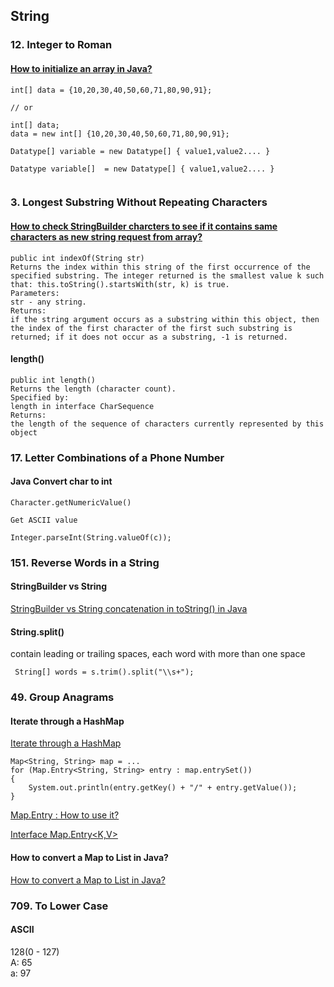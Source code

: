 ## String

### 12. Integer to Roman
#### [How to initialize an array in Java?](https://stackoverflow.com/questions/1938101/how-to-initialize-an-array-in-java)   
```
int[] data = {10,20,30,40,50,60,71,80,90,91};

// or

int[] data;
data = new int[] {10,20,30,40,50,60,71,80,90,91};

Datatype[] variable = new Datatype[] { value1,value2.... }

Datatype variable[]  = new Datatype[] { value1,value2.... }
 
```   

### 3. Longest Substring Without Repeating Characters
#### [How to check StringBuilder charcters to see if it contains same characters as new string request from array?](https://stackoverflow.com/questions/3202861/java-how-to-check-stringbuilder-charcters-to-see-if-it-contains-same-characters) 
```
public int indexOf(String str)
Returns the index within this string of the first occurrence of the specified substring. The integer returned is the smallest value k such that: this.toString().startsWith(str, k) is true.
Parameters:
str - any string.
Returns:
if the string argument occurs as a substring within this object, then the index of the first character of the first such substring is returned; if it does not occur as a substring, -1 is returned.
```   
#### length()
```
public int length()
Returns the length (character count).
Specified by:
length in interface CharSequence
Returns:
the length of the sequence of characters currently represented by this object
```   

### 17. Letter Combinations of a Phone Number
#### Java Convert char to int
```
Character.getNumericValue()

Get ASCII value

Integer.parseInt(String.valueOf(c)); 

```   

### 151. Reverse Words in a String
#### StringBuilder vs String
[StringBuilder vs String concatenation in toString() in Java](https://stackoverflow.com/questions/1532461/stringbuilder-vs-string-concatenation-in-tostring-in-java)    

#### String.split()
contain leading or trailing spaces, each word with more than one space
```
 String[] words = s.trim().split("\\s+");
```  


### 49. Group Anagrams
#### Iterate through a HashMap
[Iterate through a HashMap](https://stackoverflow.com/questions/1066589/iterate-through-a-hashmap)   
```
Map<String, String> map = ...
for (Map.Entry<String, String> entry : map.entrySet())
{
    System.out.println(entry.getKey() + "/" + entry.getValue());
}
```

[Map.Entry : How to use it?](https://stackoverflow.com/questions/8689725/map-entry-how-to-use-it)     
    
    

[Interface Map.Entry<K,V>](https://docs.oracle.com/javase/7/docs/api/java/util/Map.Entry.html)   


#### How to convert a Map to List in Java?
[How to convert a Map to List in Java?](https://stackoverflow.com/questions/1026723/how-to-convert-a-map-to-list-in-java)   


### 709. To Lower Case
#### ASCII 
128(0 - 127)   
A: 65  
a: 97


